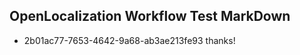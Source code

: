 ## OpenLocalization Workflow Test MarkDown
* 2b01ac77-7653-4642-9a68-ab3ae213fe93 
thanks!<!--HONumber=Mar16_HO3-->
